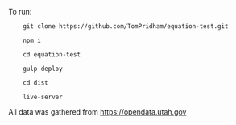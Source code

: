 To run: 

        git clone https://github.com/TomPridham/equation-test.git
        
        npm i
        
        cd equation-test
        
        gulp deploy
        
        cd dist
        
        live-server
        
All data was gathered from https://opendata.utah.gov
